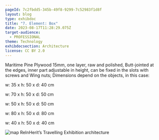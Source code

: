 ```yaml
---
pageId: 7c2fbdd5-345b-49f8-9299-7c52983f1d8f
layout: blog
type: exhibdoc
title: "7. Element: Box"
date: 2023-08-17T11:28:29.075Z
target-audience:
  - PROFESSIONAL
theme: Technology
exhibdocsection: Architecture
license: CC BY 2.0
---
```

Maritime Pine Plywood 15mm, one layer, raw and polished, Butt-jointed at the edges,
inner part adjustable in height, can be fixed in the slots with screws and Wing nuts;
Dimensions depend on the objects, in this case:

w: 35 x h: 50 x d: 40 cm

w: 70 x h: 50 x d: 50 cm

w: 50 x h: 50 x d: 50 cm

w: 80 x h: 50 x d: 80 cm

w: 40 x h: 50 x d: 40 cm

![map ReInHerit’s Travelling Exhibition architecture](https://ucarecdn.com/0e17cce0-4217-4e8f-b0c6-4b405a5d1501/)